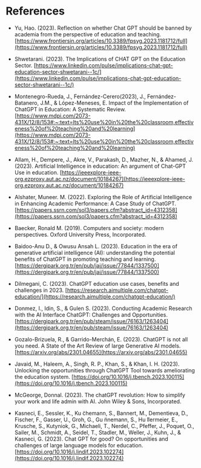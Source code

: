 # References


- Yu, Hao. (2023). Reflection on whether Chat GPT should be banned by academia from the perspective of education and teaching. [https://www.frontiersin.org/articles/10.3389/fpsyg.2023.1181712/full](https://www.frontiersin.org/articles/10.3389/fpsyg.2023.1181712/full)

- Shwetarani. (2023). The Implications of CHAT GPT on the Education Sector. [https://www.linkedin.com/pulse/implications-chat-gpt-education-sector-shwetarani--1c/](https://www.linkedin.com/pulse/implications-chat-gpt-education-sector-shwetarani--1c/)

- Montenegro-Rueda, J., Fernández-Cerero(2023), J., Fernández-Batanero, J.M., & López-Meneses, E. Impact of the Implementation of ChatGPT in Education: A Systematic Review. [https://www.mdpi.com/2073-431X/12/8/153#:~:text=Its%20use%20in%20the%20classroom,effectiveness%20of%20teaching%20and%20learning](https://www.mdpi.com/2073-431X/12/8/153#:~:text=Its%20use%20in%20the%20classroom,effectiveness%20of%20teaching%20and%20learning)


- Allam, H., Dempere, J., Akre, V., Parakash, D., Mazher, N., & Ahamed, J. (2023). Artificial Intelligence in education: An argument of Chat-GPT Use in education. [https://ieeexplore-ieee-org.ezproxy.aut.ac.nz/document/10184267](https://ieeexplore-ieee-org.ezproxy.aut.ac.nz/document/10184267)

- Alshater, Muneer. M. (2022). Exploring the Role of Artificial Intelligence in Enhancing Academic Performance: A Case Study of ChatGPT. [https://papers.ssrn.com/sol3/papers.cfm?abstract_id=4312358](https://papers.ssrn.com/sol3/papers.cfm?abstract_id=4312358)

- Baecker, Ronald M. (2019). Computers and society: modern perspectives. Oxford University Press, Incorporated.

- Baidoo-Anu D., & Owusu Ansah L. (2023). Education in the era of generative artificial intelligence (AI): understanding the potential benefits of ChatGPT in promoting teaching and learning. [https://dergipark.org.tr/en/pub/jai/issue/77844/1337500](https://dergipark.org.tr/en/pub/jai/issue/77844/1337500)

- Dilmegani, C. (2023). ChatGPT education use cases, benefits and challenges in 2023. [https://research.aimultiple.com/chatgpt-education/](https://research.aimultiple.com/chatgpt-education/)

- Donmez, I., Idin, S., & Gulen S. (2023). Conducting Academic Research with the AI Interface ChatGPT: Challenges and Opportunities. [https://dergipark.org.tr/en/pub/steam/issue/76163/1263404](https://dergipark.org.tr/en/pub/steam/issue/76163/1263404)

- Gozalo-Brizuela, R., & Garrido-Merchán, E. (2023). ChatGPT is not all you need. A State of the Art Review of large Generative AI models. [https://arxiv.org/abs/2301.04655](https://arxiv.org/abs/2301.04655)

- Javaid, M., Haleem, A., Singh, R. P., Khan, S., & Khan, I. H. (2023). Unlocking the opportunities through ChatGPT Tool towards ameliorating the education system. [https://doi.org/10.1016/j.tbench.2023.100115](https://doi.org/10.1016/j.tbench.2023.100115)

- McGeorge, Donnal. (2023). The chatGPT revolution: How to simplify your work and life admin with AI. John Wiley & Sons, Incorporated.

- Kasneci, E., Sessler, K., Ku ̈chemann, S., Bannert, M., Dementieva, D., Fischer, F., Gasser, U., Groh, G., Gu ̈nnemann, S., Hu ̈llermeier, E., Krusche, S., Kutyniok, G., Michaeli, T., Nerdel, C., Pfeffer, J., Poquet, O., Sailer, M., Schmidt, A., Seidel, T., Stadler, M., Weller, J., Kuhn, J., & Kasneci, G. (2023). Chat GPT for good? On opportunities and challenges of large language models for education. [https://doi.org/10.1016/j.lindif.2023.102274](https://doi.org/10.1016/j.lindif.2023.102274)




